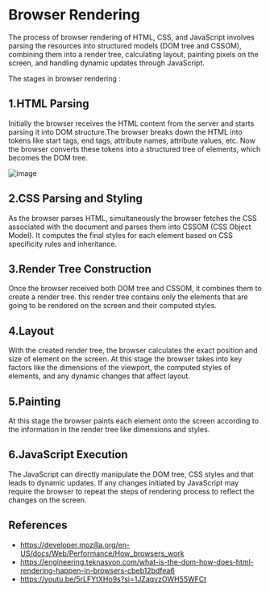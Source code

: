 # Browser Rendering

The process of browser rendering of HTML, CSS, and JavaScript involves parsing the resources into structured models (DOM tree and CSSOM), combining them into a render tree, calculating layout, painting pixels on the screen, and handling dynamic updates through JavaScript.

The stages in browser rendering : 

## 1.HTML Parsing

Initially the browser receives the HTML content from the server and starts parsing it into DOM structure.The browser breaks down the HTML into tokens like start tags, end tags, attribute names, attribute values, etc. Now the browser converts these tokens into a structured tree of elements, which becomes the DOM tree.


![image](https://github.com/GutthiPrakash/concepts/assets/138982117/66c370f9-023e-4536-834a-89dd8eb35484)



## 2.CSS Parsing and Styling

As the browser parses HTML, simultaneously the browser fetches the CSS associated with the document and parses them into CSSOM (CSS Object Model). It computes the final styles for each element based on CSS specificity rules and inheritance.

## 3.Render Tree Construction

Once the browser received both DOM tree and CSSOM, it combines them to create a render tree. this render tree contains only the elements that are going to be rendered on the screen and their computed styles.

## 4.Layout

With the created render tree, the browser calculates the exact position and size of element on the screen. At this stage the browser takes into key factors like the dimensions of the viewport, the computed styles of elements, and any dynamic changes that affect layout.

## 5.Painting

At this stage the browser paints each element onto the screen according to the information in the render tree like dimensions and styles.

## 6.JavaScript Execution

The JavaScript can directly manipulate the DOM tree, CSS styles and that leads to dynamic updates. If any changes initiated by JavaScript may require the browser to repeat the steps of rendering process to reflect the changes on the screen.

## References

* https://developer.mozilla.org/en-US/docs/Web/Performance/How_browsers_work
* https://engineering.teknasyon.com/what-is-the-dom-how-does-html-rendering-happen-in-browsers-cbeb12bdfea6
* https://youtu.be/5rLFYtXHo9s?si=1JZaqvzOWH55WFCt
